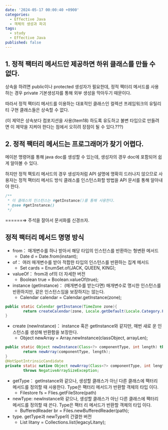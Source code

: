 ```yaml
---
date: '2024-05-17 00:00:40 +0900'
categories:
  - Effective Java
  - 객체의 생성과 파괴
tags:
  - study
  - Effective Java
published: false
---
```

## **1. 정적 팩터리 메서드만 제공하면 하위 클래스를 만들 수 없다.**

상속을 하려면 public이나 protected 생성자가 필요한데, 정적 팩터리 메서드를 사용하는 경우 private 기본생성자를 통해 외부 생성을 막아두기 때문이다. 

따라서 정적 팩터리 메서드를 이용하는 대표적인 클래스인 컬렉션 프레임워크의 유틸리티 구현 클래스들은 상속할 수 없다.

(이 제약은 상속보다 컴포지션을 사용(Item18) 하도록 유도하고 불변 타입으로 만들려면 이 제약을 지켜야 한다는 점에서 오히려 장점이 될 수 있다.???)

## **2. 정적 팩터리 메서드는 프로그래머가 찾기 어렵다.**

메이븐 명령어를 통해 java doc를 생성할 수 있는데, 생성자의 경우 doc에 포함되어 쉽게 알아볼 수 있다. 

하지만 정적 팩토리 메서드의 경우 생성자처럼 API 설명에 명확히 드러나지 않으므로 사용자는 정적 팩터리 메서드 방식 클래스를 인스턴스화할 방법을 API 문서를 통해 알아내야 한다.

```java
/**
 * 이 클래스의 인스턴스는 #getInstance()를 통해 사용한다.
 * @see #getInstance()
 */
```

======⇒ 주석을 잘아서 문서화를 신경쓰자. 

## 정적 팩터리 메서드 명명 방식

- from： 매개변수를 하나 받아서 해당 타입의 인스턴스를 반환하는 형변환 메서드
    - Date d = Date.from(instant);
- of： 여러 매개변수를 받아 적합한 타입의 인스턴스를 반환하는 집계 메서드
    - Set<Rank> cards = EnumSet.of(JACK, QUEEN, KING);
- valueOf： from과 of의 더 자세한 버전
    - Boolean true = Boolean.valueOf(true);
- instance (getlnstance)： (매개변수를 받는다면) 매개변수로 명시한 인스턴스를 반환하지만, 같은 인스턴스임을 보장하지는 않는다.
    - Calendar calendar = Calendar.getlnstance(zone);

```java
public static Calendar getInstance(TimeZone zone){
        return createCalendar(zone, Locale.getDefault(Locale.Category.FORMAT));
}
```

- create (newlnstance)： instance 혹은 getlnstance와 같지만, 매번 새로 운 인스턴스를 생성해 반환함을 보장한다.
    - Object newArray = Array.newInstance(classObject, arrayLen);

```java
public static Object newInstance(Class<?> componentType, int length) throws NegativeArraySizeException {
        return newArray(componentType, length);
}
@HotSpotIntrinsicCandidate
private static native Object newArray(Class<?> componentType, int length)
        throws NegativeArraySizeException;
```

- getType： getlnstance와 같으나, 생성할 클래스가 아닌 다른 클래스에 팩터리 메서드를 정의할 때 사용한다. Type은 팩터리 메서드가 반환할 객체의 타입 이다.
    - Filestore fs = Flies.getFileStore(path)
- newType: newlnstance와 같으나, 생성할 클래스가 아닌 다른 클래스에 팩터리 메서드를 정의할 때 쓴다. Type은 팩터 리 메서드가 반환할 객체의 타입 이다.
    - BufferedReader br = Files.newBufferedReader(path);
- type. getType과 newType의 간결한 버전
    - List<Complaint> litany = Collections.list(legacyLitany);
